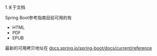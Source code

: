 1.关于文档

Spring Boot参考指南目前可用的有

* HTML
* PDF
* EPUB

最新的可用拷贝地址在 [docs.spring.io/spring-boot/docs/current/reference](/docs.spring.io/spring-boot/docs/current/reference)








